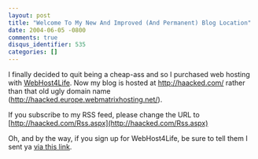```yaml
---
layout: post
title: "Welcome To My New And Improved (And Permanent) Blog Location"
date: 2004-06-05 -0800
comments: true
disqus_identifier: 535
categories: []
---
```

I finally decided to quit being a cheap-ass and so I purchased web
hosting with [WebHost4Life](http://www.webhost4life.com/). Now my blog
is hosted at http://haacked.com/ rather than that old ugly domain name
(http://haacked.europe.webmatrixhosting.net/).

If you subscribe to my RSS feed, please change the URL to
[http://haacked.com/Rss.aspx](http://haacked.com/Rss.aspx)

Oh, and by the way, if you sign up for WebHost4Life, be sure to tell
them I sent ya [via this
link](http://www.webhost4life.com/default.asp?refid=haacked).

